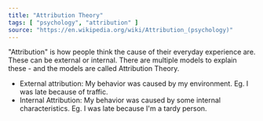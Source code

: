 ```yaml
---
title: "Attribution Theory"
tags: [ "psychology", "attribution" ]
source: "https://en.wikipedia.org/wiki/Attribution_(psychology)"
---
```


"Attribution" is how people think the cause of their everyday experience are. These can be external or internal. There are multiple models to explain these - and the models are called Attribution Theory.

- External attribution: My behavior was caused by my environment. Eg. I was late because of traffic.
- Internal Attribution: My behavior was caused by some internal characteristics. Eg. I was late because I'm a tardy person.



